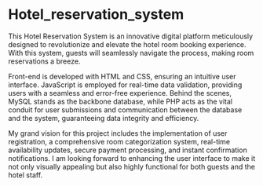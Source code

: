 # Hotel_reservation_system 

This Hotel Reservation System is an innovative digital platform meticulously designed to revolutionize and elevate the hotel room booking experience. With this system, guests will seamlessly navigate the process, making room reservations a breeze.

Front-end is developed with HTML and CSS, ensuring an intuitive user interface. JavaScript is employed for real-time data validation, providing users with a seamless and error-free experience. Behind the scenes, MySQL stands as the backbone database, while PHP acts as the vital conduit for user submissions and communication between the database and the system, guaranteeing data integrity and efficiency.

My grand vision for this project includes the implementation of user registration, a comprehensive room categorization system, real-time availability updates, secure payment processing, and instant confirmation notifications. I am looking forward to enhancing the user interface to make it not only visually appealing but also highly functional for both guests and the hotel staff.
